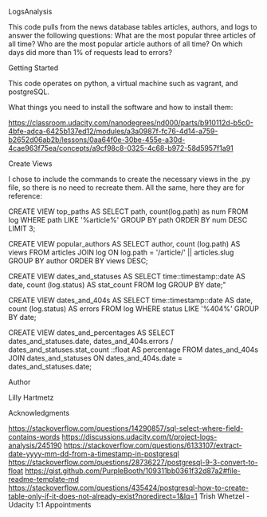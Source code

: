 LogsAnalysis

This code pulls from the news database tables articles, authors, and logs to answer the following questions:
What are the most popular three articles of all time?
Who are the most popular article authors of all time?
On which days did more than 1% of requests lead to errors?

Getting Started

This code operates on python, a virtual machine such as vagrant, and postgreSQL.

What things you need to install the software and how to install them:

https://classroom.udacity.com/nanodegrees/nd000/parts/b910112d-b5c0-4bfe-adca-6425b137ed12/modules/a3a0987f-fc76-4d14-a759-b2652d06ab2b/lessons/0aa64f0e-30be-455e-a30d-4cae963f75ea/concepts/a9cf98c8-0325-4c68-b972-58d5957f1a91

Create Views

I chose to include the commands to create the necessary views in the .py file, so there is no need to recreate them. All the same, here they are for reference:

CREATE VIEW top_paths AS SELECT path, count(log.path) as num FROM log WHERE path LIKE '%article%' GROUP BY path ORDER BY num DESC LIMIT 3;

CREATE VIEW popular_authors AS SELECT author, count (log.path) AS views  FROM articles JOIN log  ON log.path = '/article/' || articles.slug GROUP BY author ORDER BY views DESC;

CREATE VIEW dates_and_statuses AS SELECT time::timestamp::date AS date, count (log.status) AS stat_count FROM log GROUP BY date;"

CREATE VIEW dates_and_404s AS SELECT time::timestamp::date AS date, count (log.status) AS errors FROM log WHERE status LIKE '%404%' GROUP BY date;

CREATE VIEW dates_and_percentages AS SELECT dates_and_statuses.date, dates_and_404s.errors / dates_and_statuses.stat_count ::float AS percentage FROM dates_and_404s JOIN dates_and_statuses ON dates_and_404s.date = dates_and_statuses.date;

Author

Lilly Hartmetz

Acknowledgments

https://stackoverflow.com/questions/14290857/sql-select-where-field-contains-words
https://discussions.udacity.com/t/project-logs-analysis/245190
https://stackoverflow.com/questions/6133107/extract-date-yyyy-mm-dd-from-a-timestamp-in-postgresql
https://stackoverflow.com/questions/28736227/postgresql-9-3-convert-to-float
https://gist.github.com/PurpleBooth/109311bb0361f32d87a2#file-readme-template-md
https://stackoverflow.com/questions/435424/postgresql-how-to-create-table-only-if-it-does-not-already-exist?noredirect=1&lq=1
Trish Whetzel - Udacity 1:1 Appointments
